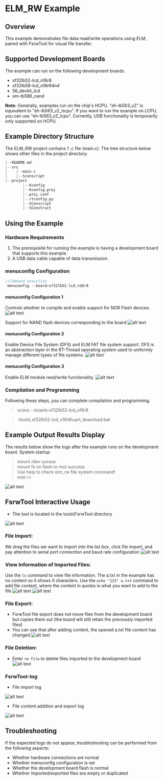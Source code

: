 # ELM_RW Example
## Overview
This example demonstrates file data read/write operations using ELM, paired with FsrwTool for visual file transfer.

## Supported Development Boards
The example can run on the following development boards.<br>
* sf32lb52-lcd_n16r8
* sf32lb58-lcd_n16r64n4
* 56_devkit_lcd
* em-lb586_nand

**Note:** Generally, examples run on the chip's HCPU. "eh-lb563_v2" is equivalent to "eh-lb563_v2_hcpu". If you want to run the example on LCPU, you can use "eh-lb563_v2_lcpu". Currently, USB functionality is temporarily only supported on HCPU.

## Example Directory Structure
The ELM_RW project contains 1 .c file (main.c). The tree structure below shows other files in the project directory.
```c
|--README.md
|--src
|    |--main.c
|    |--Sconscript
|--project  
        |--Kconfig
        |--Kconfig.proj
        |--proj.conf
        |--rtconfig.py
        |--SConscript
        |--SConstruct
```
## Using the Example
### Hardware Requirements
1. The prerequisite for running the example is having a development board that supports this example.
2. A USB data cable capable of data transmission.

### menuconfig Configuration
```c
//Command execution
 menuconfig --board=sf32lb52-lcd_n16r8
```
#### menuconfig Configuration 1
Controls whether to compile and enable support for NOR Flash devices.
![alt text](assets/Using_MTD_Nor_Flash.png)

Support for NAND flash devices corresponding to the board
![alt text](assets/nand_flash.png)
#### menuconfig Configuration 2
Enable Device File System (DFS) and ELM FAT file system support. DFS is an abstraction layer in the RT-Thread operating system used to uniformly manage different types of file systems.
![alt text](assets/Enable_elm_chan_fatfs.png)
#### menuconfig Configuration 3
Enable ELM module read/write functionality.
![alt text](assets/Use_elm_trans_tool.png)

### Compilation and Programming
Following these steps, you can complete compilation and programming.

> scons --board=sf32lb52-lcd_n16r8 

> .\build_sf32lb52-lcd_n16r8\uart_download.bat

## Example Output Results Display
The results below show the logs after the example runs on the development board.
System startup

 > mount /dev sucess\
 > mount fs on flash to root success\
 > Use help to check elm_rw file system command!\
 > msh />

![alt text](assets/elm_rw_success.png)

## FsrwTool Interactive Usage
* The tool is located in the tools\FsrwTool directory

![alt text](assets/Instructions.png)

### File Import:
We drag the files we want to import into the list box, click file import, and pay attention to serial port connection and baud rate configuration
![alt text](assets/file_in_out.png)

### View Information of Imported Files:
Use the `ls` command to view file information. The a.txt in the example has no content so it shows 0 characters. Use the `echo "123" a.txt` command to add file content, where the content in quotes is what you want to add to the file
![alt text](assets/file.png)
![alt text](assets/add_message.png)
### File Export:
* FsrwTool file export does not move files from the development board but copies them out (the board will still retain the previously imported files)
* You can see that after adding content, the opened a.txt file content has changed
![alt text](assets/fiel_message.png)
### File Deletion:
* Enter `rm file` to delete files imported to the development board
![alt text](assets/rm_file.png)

### FsrwTool-log
* File import log

![alt text](assets/FsrwTool_log_in.png)

* File content addition and export log

![alt text](assets/FsrwTool_log_out.png)

 ## Troubleshooting
If the expected logs do not appear, troubleshooting can be performed from the following aspects:
* Whether hardware connections are normal
* Whether menuconfig configuration is set
* Whether the development board flash is normal
* Whether imported/exported files are empty or duplicated